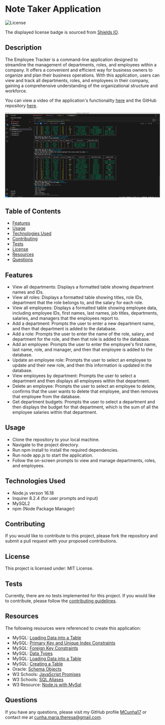 # Note Taker Application

![License](https://img.shields.io/badge/license-MIT%20License-blue.svg)

The displayed license badge is sourced from <a href="https://shields.io/category/license">Shields IO</a>.

## Description
The Employee Tracker is a command-line application designed to streamline the management of departments, roles, and employees within a company. It offers a convenient and efficient way for business owners to organize and plan their business operations. With this application, users can view and track all departments, roles, and employees in their company, gaining a comprehensive understanding of the organizational structure and workforce.

You can view a video of the application's functionality [here](https://drive.google.com/file/d/1sINT3tKlzLKeQ9XV1bZpjn8mwkw0_9Py/view?usp=sharing) and the GitHub repository [here](https://github.com/MCunha17/employee-tracker).

![Screenshot of application](/assets/images/employee-tracker-image.png)

## Table of Contents
* [Features](#features)
* [Usage](#usage)
* [Technologies Used](#technologies-used)
* [Contributing](#contributing)
* [Tests](#tests)
* [License](#license)
* [Resources](#resources)
* [Questions](#questions)

## Features
* View all departments: Displays a formatted table showing department names and IDs.
* View all roles: Displays a formatted table showing titles, role IDs, department that the role belongs to, and the salary for each role.
* View all employees: Displays a formatted table showing employee data, including employee IDs, first names, last names, job titles, departments, salaries, and managers that the employees report to.
* Add a department: Prompts the user to enter a new department name, and then that department is added to the database.
* Add a role: Prompts the user to enter the name of the role, salary, and department for the role, and then that role is added to the database.
* Add an employee: Prompts the user to enter the employee's first name, last name, role, and manager, and then that employee is added to the database.
* Update an employee role: Prompts the user to select an employee to update and their new role, and then this information is updated in the database.
* View employees by department: Prompts the user to select a department and then displays all employees within that department.
* Delete an employee: Prompts the user to select an employee to delete, confirms that the user wants to delete that employee, and then removes that employee from the database.
* Get department budgets: Prompts the user to select a department and then displays the budget for that department, which is the sum of all the employee salaries within that department.

## Usage
* Clone the repository to your local machine.
* Navigate to the project directory.
* Run npm install to install the required dependencies.
* Run node app.js to start the application.
* Follow the on-screen prompts to view and manage departments, roles, and employees.

## Technologies Used
* Node.js verson 16.18
* Inquirer 8.2.4 (for user prompts and input)
* MySQL2
* npm (Node Package Manager)

## Contributing
If you would like to contribute to this project, please fork the repository and submit a pull request with your proposed contributions.

## License
This project is licensed under: MIT License.

## Tests
Currently, there are no tests implemented for this project. If you would like to contribute, please follow the [contributing guidelines](#contributing).

## Resources
The following resources were referenced to create this application:
* MySQL: [Loading Data into a Table](https://dev.mysql.com/doc/refman/8.0/en/loading-tables.html)
* MySQL: [Primary Key and Unique Index Constraints](https://dev.mysql.com/doc/refman/8.0/en/constraint-primary-key.html)
* MySQL: [Foreign Key Constraints](https://dev.mysql.com/doc/refman/8.0/en/create-table-foreign-keys.html)
* MySQL: [Data Types](https://dev.mysql.com/doc/refman/8.0/en/data-types.html)
* MySQL: [Loading Data into a Table](https://dev.mysql.com/doc/refman/8.0/en/loading-tables.html)
* MySQL: [Creating a Table](https://developer.mozilla.org/en-US/docs/Web/JavaScript/Reference/Statements/async_function)
* Oracle: [Schema Objects](https://docs.oracle.com/cd/B19306_01/server.102/b14220/schema.htm)
* W3 Schools: [JavaScript Promises](https://www.w3schools.com/js/js_promise.asp)
* W3 Schools: [SQL Aliases](https://www.w3schools.com/sql/sql_alias.asp)
* W3 Resource: [Node.js with MySql](https://www.w3resource.com/node.js/nodejs-mysql.php)


## Questions
If you have any questions, please visit my GitHub profile [MCunha17](https://github.com/MCunha17) or contact me at cunha.maria.theresa@gmail.com.